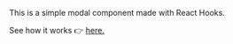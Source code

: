 This is a simple modal component made with React Hooks.

See how it works 👉 [here.](https://stevekaranja.github.io/modalhooks/)
